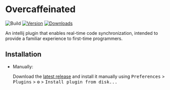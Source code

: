 # Overcaffeinated

![Build](https://github.com/Arc-blroth/Overcaffinated/workflows/Build/badge.svg)
[![Version](https://img.shields.io/jetbrains/plugin/v/PLUGIN_ID.svg)](https://plugins.jetbrains.com/plugin/PLUGIN_ID)
[![Downloads](https://img.shields.io/jetbrains/plugin/d/PLUGIN_ID.svg)](https://plugins.jetbrains.com/plugin/PLUGIN_ID)

<!-- Plugin description -->
An intellij plugin that enables real-time code synchronization,
intended to provide a familiar experience to first-time programmers.
<!-- Plugin description end -->

## Installation
  
- Manually:

  Download the [latest release](https://github.com/Arc-blroth/Overcaffinated/releases/latest) and install it manually using
  <kbd>Preferences</kbd> > <kbd>Plugins</kbd> > <kbd>⚙️</kbd> > <kbd>Install plugin from disk...</kbd>